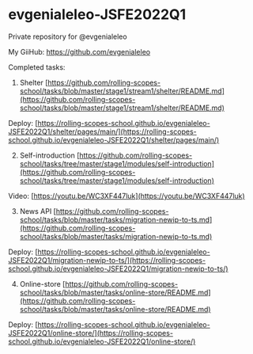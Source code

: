 # evgenialeleo-JSFE2022Q1

Private repository for @evgenialeleo

My GiiHub: https://github.com/evgenialeleo

Completed tasks:

1. Shelter [https://github.com/rolling-scopes-school/tasks/blob/master/stage1/stream1/shelter/README.md](https://github.com/rolling-scopes-school/tasks/blob/master/stage1/stream1/shelter/README.md)

Deploy: [https://rolling-scopes-school.github.io/evgenialeleo-JSFE2022Q1/shelter/pages/main/](https://rolling-scopes-school.github.io/evgenialeleo-JSFE2022Q1/shelter/pages/main/)

2. Self-introduction [https://github.com/rolling-scopes-school/tasks/tree/master/stage1/modules/self-introduction](https://github.com/rolling-scopes-school/tasks/tree/master/stage1/modules/self-introduction)

Video: [https://youtu.be/WC3XF447luk](https://youtu.be/WC3XF447luk)

3. News API [https://github.com/rolling-scopes-school/tasks/blob/master/tasks/migration-newip-to-ts.md](https://github.com/rolling-scopes-school/tasks/blob/master/tasks/migration-newip-to-ts.md)

Deploy: [https://rolling-scopes-school.github.io/evgenialeleo-JSFE2022Q1/migration-newip-to-ts/](https://rolling-scopes-school.github.io/evgenialeleo-JSFE2022Q1/migration-newip-to-ts/)

4. Online-store [https://github.com/rolling-scopes-school/tasks/blob/master/tasks/online-store/README.md](https://github.com/rolling-scopes-school/tasks/blob/master/tasks/online-store/README.md)

Deploy: [https://rolling-scopes-school.github.io/evgenialeleo-JSFE2022Q1/online-store/](https://rolling-scopes-school.github.io/evgenialeleo-JSFE2022Q1/online-store/)
